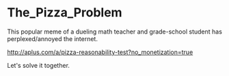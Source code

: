 # The_Pizza_Problem

This popular meme of a dueling math teacher and grade-school student has perplexed/annoyed the internet.

http://aplus.com/a/pizza-reasonability-test?no_monetization=true

Let's solve it together.


